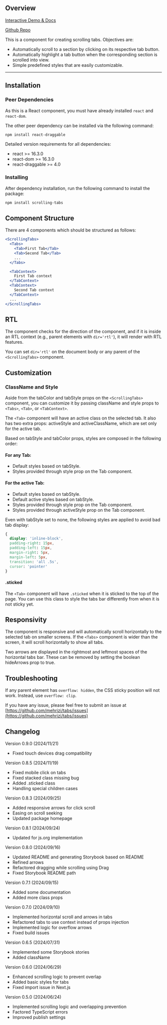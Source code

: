 ## Overview
[Interactive Demo & Docs](https://tabs.js.org)

[Github Repo](https://github.com/mehrizi/tabs)

This is a component for creating scrolling tabs. Objectives are:

- Automatically scroll to a section by clicking on its respective tab button.
- Automatically highlight a tab button when the corresponding section is scrolled into view.
- Simple predefined styles that are easily customizable.

---

## Installation

### Peer Dependencies
As this is a React component, you must have already installed `react` and `react-dom`.

The other peer dependency can be installed via the following command:

```bash
npm install react-draggable
```

Detailed version requirements for all dependencies:

- react >= 16.3.0
- react-dom >= 16.3.0
- react-draggable >= 4.0


### Installing
After dependency installation, run the following command to install the package:

```bash
npm install scrolling-tabs
```
## Component Structure
There are 4 components which should be structured as follows:

```jsx
<ScrollingTabs>
  <Tabs>
    <Tab>First Tab</Tab>
    <Tab>Second Tab</Tab>
    ...
  </Tabs>

  <TabContext>
    First Tab context
  </TabContext>
  <TabContext>
    Second Tab context
  </TabContext>
  ...
</ScrollingTabs>
```

## RTL
The component checks for the direction of the component, and if it is inside an RTL context (e.g., parent elements with `dir='rtl'`), it will render with RTL features.

You can set `dir='rtl'` on the document body or any parent of the `<ScrollingTabs>` component.

## Customization
### ClassName and Style
Aside from the tabColor and tabStyle props on the `<ScrollingTabs>` component, you can customize it by passing className and style props to `<Tabs>`, `<Tab>`, or `<TabContext>`.

The `<Tab>` component will have an active class on the selected tab. It also has two extra props: activeStyle and activeClassName, which are set only for the active tab.

Based on tabStyle and tabColor props, styles are composed in the following order:

#### For any Tab:
- Default styles based on tabStyle.
- Styles provided through style prop on the Tab component.

#### For the active Tab:
- Default styles based on tabStyle.
- Default active styles based on tabStyle.
- Styles provided through style prop on the Tab component.
- Styles provided through activeStyle prop on the Tab component.

Even with tabStyle set to none, the following styles are applied to avoid bad tab display:

```css
{
  display: 'inline-block',
  padding-right: 15px,
  padding-left: 15px,
  margin-right: 5px,
  margin-left: 5px,
  transition: 'all .5s',
  cursor: 'pointer'
}
```

#### .sticked
The `<Tab>` component will have `.sticked` when it is sticked to the top of the page. You can use this class to style the tabs bar 
differently from when it is not sticky yet.


## Responsivity
The component is responsive and will automatically scroll horizontally to the selected tab on smaller screens. If the `<Tabs>` component is wider than the screen, it will scroll horizontally to show all tabs.

Two arrows are displayed in the rightmost and leftmost spaces of the horizontal tabs bar. These can be removed by setting the boolean hideArrows prop to true.

## Troubleshooting
If any parent element has `overflow: hidden`, the CSS sticky position will not work. Instead, use `overflow: clip`.

If you have any issue, please feel free to submit an issue at 
[https://github.com/mehrizi/tabs/issues](https://github.com/mehrizi/tabs/issues)

## Changelog
Version 0.9.0 (2024/11/21)
- Fixed touch devices drag compatibility

Version 0.8.5 (2024/11/19)
- Fixed mobile click on tabs
- Fixed stacked class missing bug
- Added .sticked class
- Handling special children cases

Version 0.8.3 (2024/09/25)
- Added responsive arrows for click scroll
- Easing on scroll seeking
- Updated package homepage

Version 0.8.1 (2024/09/24)
- Updated for js.org implementation

Version 0.8.0 (2024/09/16)
- Updated README and generating Storybook based on README
- Refined arrows
- Refactored dragging while scrolling using Drag
- Fixed Storybook README path

Version 0.7.1 (2024/09/15)
- Added some documentation
- Added more class props

Version 0.7.0 (2024/09/10)
- Implemented horizontal scroll and arrows in tabs
- Refactored tabs to use context instead of props injection
- Implemented logic for overflow arrows
- Fixed build issues

Version 0.6.5 (2024/07/31)
- Implemented some Storybook stories
- Added className

Version 0.6.0 (2024/06/29)
- Enhanced scrolling logic to prevent overlap
- Added basic styles for tabs
- Fixed import issue in Next.js

Version 0.5.0 (2024/06/24)
- Implemented scrolling logic and overlapping prevention
- Factored TypeScript errors
- Improved publish settings
